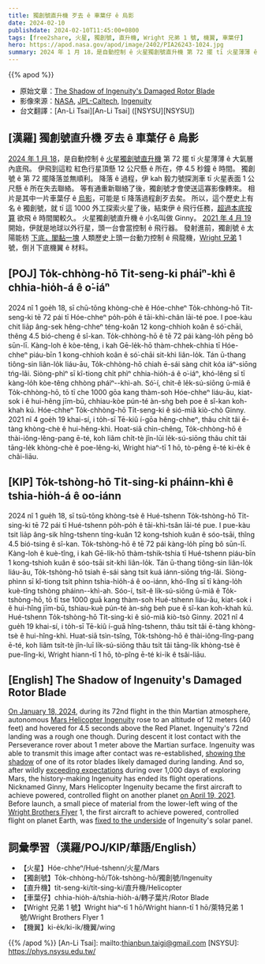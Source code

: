 ```yaml
---
title: 獨創號直升機 歹去 ê 車葉仔 ê 烏影
date: 2024-02-10
publishdate: 2024-02-10T11:45:00+0800
tags: [free2share, 火星, 獨創號, 直升機, Wright 兄弟 1 號, 機翼, 車葉仔]
hero: https://apod.nasa.gov/apod/image/2402/PIA26243-1024.jpg
summary: 2024 年 1 月 18，是自動控制 ê 火星獨創號直升機 第 72 擺 tī 火星薄薄 ê 大氣層內底飛。
---
```


{{% apod %}}

- 原始文章：[The Shadow of Ingenuity's Damaged Rotor Blade](https://apod.nasa.gov/apod/ap240210.html)
- 影像來源：[NASA](https://www.nasa.gov/), [JPL-Caltech](https://www.jpl.nasa.gov), [Ingenuity](https://mars.nasa.gov/technology/helicopter/)
- 台文翻譯：[An-Li Tsai][An-Li Tsai] ([NSYSU][NSYSU])

## [漢羅] 獨創號直升機 歹去 ê 車葉仔 ê 烏影
[2024 年 1 月 18][On January 18, 2024]，是自動控制 ê [火星獨創號直升機][Mars Helicopter Ingenuity] 第 72 擺 tī 火星薄薄 ê 大氣層內底飛。
伊飛到這粒 紅色行星頂懸 12 公尺懸 ê 所在，停 4.5 秒鐘 ê 時間。
獨創號 ê 第 72 擺降落並無順利。
降落 ê 過程，伊 kah 毅力號探測車 tī 火星表面 1 公尺懸 ê 所在失去聯絡。
等有通重新聯絡了後，獨創號才會使送這寡影像轉來。
相片是其中一片車葉仔 ê [烏影][showing the shadow]，可能是 tī 降落過程創歹去矣。
所以，這个歷史上有名 ê 獨創號，就 tī 這 1000 外工探索火星了後，結束伊 ê 飛行任務，[超過本底按算][exceeding expectations] 欲飛 ê 時間閣較久。
火星獨創號直升機 ê 小名叫做 Ginny。
[2021 年 4 月 19][on April 19, 2021] 開始，伊就是地球以外行星，頭一台會當控制 ê 飛行器。
發射進前，獨創號 ê 太陽能枋 [下底，閣黏一塊][fixed to the underside] 人類歷史上頭一台動力控制 ê 飛龍機，[Wright 兄弟][Wright Brothers Flyer] 1 號，倒爿下底機翼 ê 材料。

## [POJ] To̍k-chhòng-hō Ti̍t-seng-ki pháiⁿ-khì ê chhia-hio̍h-á ê o͘-iáⁿ
2024 nî 1 goe̍h 18, sī chū-tōng khòng-chè ê Hóe-chheⁿ To̍k-chhòng-hō Ti̍t-seng-ki tē 72 pái tī Hóe-chheⁿ po̍h-po̍h ê tāi-khì-chân lāi-té poe.
I poe-kàu chit lia̍p âng-sek hêng-chheⁿ téng-koân 12 kong-chhioh koân ê só͘-chāi, thêng 4.5 bió-cheng ê sî-kan.
To̍k-chhòng-hō ê tē 72 pái kàng-lo̍h pēng bô sūn-lī.
Kàng-loh ê kòe-têng, i kah Gē-le̍k-hō thàm-chhek-chhia tī Hóe-chheⁿ piáu-bīn 1 kong-chhioh koân ê só͘-chāi sit-khì liân-lo̍k.
Tán ū-thang tiông-sin liân-lo̍k liáu-āu, To̍k-chhòng-hō chiah ē-sái sàng chit kóa iáⁿ-siōng tńg-lâi.
Siòng-phìⁿ sī kî-tiong chi̍t phìⁿ chhia-hio̍h-á ê o͘-iáⁿ, khó-lêng sī tī kàng-lo̍h kòe-têng chhòng pháiⁿ--khì-ah.
Só͘-í, chit-ê le̍k-sú-siōng ū-miâ ê To̍k-chhòng-hō, tō tī che 1000 gōa kang thàm-soh Hóe-chheⁿ liáu-āu, kiat-sok i ê hui-hêng jīm-bū, chhiau-kòe pún-té àn-sǹg beh poe ê sî-kan koh-khah kú.
Hóe-chheⁿ To̍k-chhòng-hō Ti̍t-seng-ki ê sió-miâ kiò-chò Ginny.
2021 nî 4 goe̍h 19 khai-sí, i to̍h-sī Tē-kiû í-gōa hêng-chheⁿ, thâu chi̍t tâi ē-tàng khòng-chè ê hui-hêng-khì.
Hoat-siā chìn-chêng, To̍k-chhòng-hō ê thài-iông-lêng-pang ē-té, koh liâm chi̍t-tè jîn-lūi le̍k-sú-siōng thâu chi̍t tâi tāng-le̍k khòng-chè ê poe-lêng-ki, Wright hiaⁿ-tī 1 hō, tò-pêng ē-té ki-e̍k ê châi-liāu.

## [KIP] To̍k-tshòng-hō Ti̍t-sing-ki pháinn-khì ê tshia-hio̍h-á ê oo-iánn
2024 nî 1 gue̍h 18, sī tsū-tōng khòng-tsè ê Hué-tshenn To̍k-tshòng-hō Ti̍t-sing-ki tē 72 pái tī Hué-tshenn po̍h-po̍h ê tāi-khì-tsân lāi-té pue.
I pue-kàu tsit lia̍p âng-sik hîng-tshenn tíng-kuân 12 kong-tshioh kuân ê sóo-tsāi, thîng 4.5 bió-tsing ê sî-kan.
To̍k-tshòng-hō ê tē 72 pái kàng-lo̍h pīng bô sūn-lī.
Kàng-loh ê kuè-tîng, i kah Gē-li̍k-hō thàm-tshik-tshia tī Hué-tshenn piáu-bīn 1 kong-tshioh kuân ê sóo-tsāi sit-khì liân-lo̍k.
Tán ū-thang tiông-sin liân-lo̍k liáu-āu, To̍k-tshòng-hō tsiah ē-sái sàng tsit kuá iánn-siōng tńg-lâi.
Siòng-phìnn sī kî-tiong tsi̍t phìnn tshia-hio̍h-á ê oo-iánn, khó-lîng sī tī kàng-lo̍h kuè-tîng tshòng pháinn--khì-ah.
Sóo-í, tsit-ê li̍k-sú-siōng ū-miâ ê To̍k-tshòng-hō, tō tī tse 1000 guā kang thàm-soh Hué-tshenn liáu-āu, kiat-sok i ê hui-hîng jīm-bū, tshiau-kuè pún-té àn-sǹg beh pue ê sî-kan koh-khah kú.
Hué-tshenn To̍k-tshòng-hō Ti̍t-sing-ki ê sió-miâ kiò-tsò Ginny.
2021 nî 4 gue̍h 19 khai-sí, i to̍h-sī Tē-kiû í-guā hîng-tshenn, thâu tsi̍t tâi ē-tàng khòng-tsè ê hui-hîng-khì.
Huat-siā tsìn-tsîng, To̍k-tshòng-hō ê thài-iông-lîng-pang ē-té, koh liâm tsi̍t-tè jîn-luī li̍k-sú-siōng thâu tsi̍t tâi tāng-li̍k khòng-tsè ê pue-lîng-ki, Wright hiann-tī 1 hō, tò-pîng ē-té ki-i̍k ê tsâi-liāu.

## [English] The Shadow of Ingenuity's Damaged Rotor Blade
[On January 18, 2024][On January 18, 2024], during its 72nd flight in the thin Martian atmosphere, autonomous [Mars Helicopter Ingenuity][Mars Helicopter Ingenuity] rose to an altitude of 12 meters (40 feet) and hovered for 4.5 seconds above the Red Planet.
Ingenuity's 72nd landing was a rough one though.
During descent it lost contact with the Perseverance rover about 1 meter above the Martian surface.
Ingenuity was able to transmit this image after contact was re-established, [showing the shadow][showing the shadow] of one of its rotor blades likely damaged during landing.
And so, after wildly [exceeding expectations][exceeding expectations] during over 1,000 days of exploring Mars, the history-making Ingenuity has ended its flight operations.
Nicknamed Ginny, Mars Helicopter Ingenuity became the first aircraft to achieve powered, controlled flight on another planet [on April 19, 2021][on April 19, 2021].
Before launch, a small piece of material from the lower-left wing of the [Wright Brothers Flyer][Wright Brothers Flyer] 1, the first aircraft to achieve powered, controlled flight on planet Earth, was [fixed to the underside][fixed to the underside] of Ingenuity's solar panel.

## 詞彙學習（漢羅/POJ/KIP/華語/English）
- 【火星】Hóe-chheⁿ/Hué-tshenn/火星/Mars
- 【獨創號】To̍k-chhòng-hō/To̍k-tshòng-hō/獨創號/Ingenuity
- 【直升機】ti̍t-seng-ki/ti̍t-sing-ki/直升機/Helicopter
- 【車葉仔】chhia-hio̍h-á/tshia-hio̍h-á/轉子葉片/Rotor Blade
- 【Wright 兄弟 1 號】Wright hiaⁿ-tī 1 hō/Wright hiann-tī 1 hō/萊特兄弟 1 號/Wright Brothers Flyer 1
- 【機翼】ki-e̍k/ki-i̍k/機翼/wing

{{% /apod %}}
[An-Li Tsai]: mailto:thianbun.taigi@gmail.com
[NSYSU]: https://phys.nsysu.edu.tw/

[copyright]: https://apod.nasa.gov/apod/fap/lib/about_apod.html#srapply
[License]: https://creativecommons.org/licenses/by/3.0/

[On January 18, 2024]:https://mars.nasa.gov/news/9540/after-three-years-on-mars-nasas-ingenuity-helicopter-mission-ends/
[Mars Helicopter Ingenuity]:https://mars.nasa.gov/technology/helicopter/
[showing the shadow]:https://www.jpl.nasa.gov/images/pia26243-ingenuity-spots-the-shadow-of-its-damaged-rotor-blade
[exceeding expectations]:https://mars.nasa.gov/mars2020/multimedia/videos/?v=577
[on April 19, 2021]:https://www.nasa.gov/news-release/nasas-ingenuity-mars-helicopter-succeeds-in-historic-first-flight/
[Wright Brothers Flyer]:https://en.wikipedia.org/wiki/Wright_Flyer
[fixed to the underside]:https://images.nasa.gov/details/PIA24291
